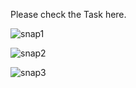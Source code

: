 Please check the Task here.



![snap1](https://github.com/Abdelfattah1872/Terraform-Task2/assets/57042795/535f74bd-4b30-4510-8047-aa3c0c954a4a)


![snap2](https://github.com/Abdelfattah1872/Terraform-Task2/assets/57042795/f6aa1fb3-5037-486d-999d-2463b8585f07)


![snap3](https://github.com/Abdelfattah1872/Terraform-Task2/assets/57042795/b8f031ae-6464-4487-b149-8a22d5fe2531)


